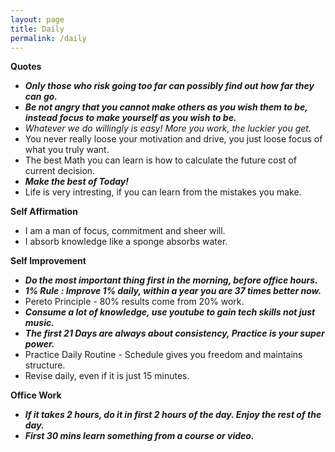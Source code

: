 ```yaml
---
layout: page
title: Daily
permalink: /daily
---
```


**Quotes**
- ***Only those who risk going too far can possibly find out how far they can go.***
- ***Be not angry that you cannot make others as you wish them to be, instead focus to make yourself as you wish to be.***
- *Whatever we do willingly is easy! More you work, the luckier you get.*
- You never really loose your motivation and drive, you just loose focus of what you truly want.
- The best Math you can learn is how to calculate the future cost of current decision.
- ***Make the best of Today!***
- Life is very intresting, if you can learn from the mistakes you make.

**Self Affirmation**
- I am a man of focus, commitment and sheer will.
- I absorb knowledge like a sponge absorbs water.

**Self Improvement**
- ***Do the most important thing first in the morning, before office hours.***
- ***1% Rule : Improve 1% daily, within a year you are 37 times better now.***
- Pereto Principle - 80% results come from 20% work.
- ***Consume a lot of knowledge, use youtube to gain tech skills not just music.***
- ***The first 21 Days are always about consistency, Practice is your super power.***
- Practice Daily Routine - Schedule gives you freedom and maintains structure.
- Revise daily, even if it is just 15 minutes.

**Office Work**
- ***If it takes 2 hours, do it in first 2 hours of the day. Enjoy the rest of the day.***
- ***First 30 mins learn something from a course or video.***